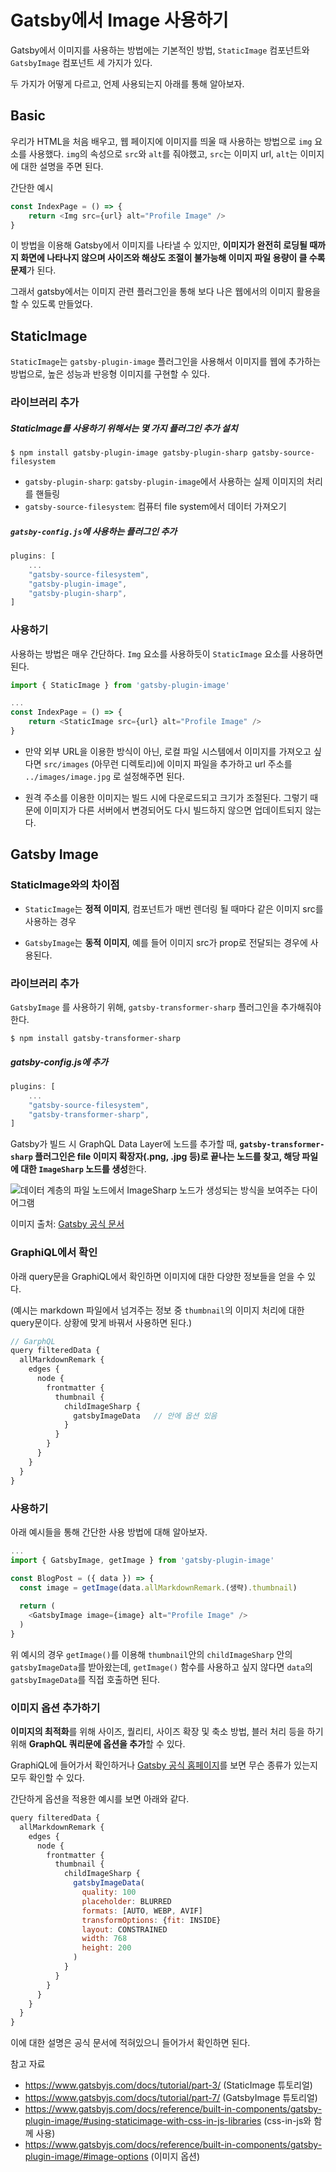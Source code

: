 # Gatsby에서 Image 사용하기

Gatsby에서 이미지를 사용하는 방법에는 기본적인 방법, `StaticImage` 컴포넌트와 `GatsbyImage`  컴포넌트 세 가지가 있다.

두 가지가 어떻게 다르고, 언제 사용되는지 아래를 통해 알아보자.



## Basic

우리가 HTML을 처음 배우고, 웹 페이지에 이미지를 띄울 때 사용하는 방법으로 `img` 요소를 사용했다. `img`의 속성으로 `src`와 `alt`를 줘야했고, `src`는 이미지 url, `alt`는 이미지에 대한 설명을 주면 된다. 

간단한 예시

```js
const IndexPage = () => {
	return <Img src={url} alt="Profile Image" />
}
```



이 방법을 이용해 Gatsby에서 이미지를 나타낼 수 있지만, **이미지가 완전히 로딩될 때까지 화면에 나타나지 않으며 사이즈와 해상도 조절이 불가능해 이미지 파일 용량이 클 수록 문제**가 된다.

그래서 gatsby에서는 이미지 관련 플러그인을 통해 보다 나은 웹에서의 이미지 활용을 할 수 있도록  만들었다.  



## StaticImage

`StaticImage`는 `gatsby-plugin-image`  플러그인을 사용해서 이미지를 웹에 추가하는 방법으로, 높은 성능과 반응형 이미지를 구현할 수 있다.



### 라이브러리 추가

##### StaticImage를 사용하기 위해서는 몇 가지 플러그인 추가 설치

```
$ npm install gatsby-plugin-image gatsby-plugin-sharp gatsby-source-filesystem
```

- `gatsby-plugin-sharp`: `gatsby-plugin-image`에서 사용하는 실제 이미지의 처리를 핸들링 
- `gatsby-source-filesystem`: 컴퓨터 file system에서 데이터 가져오기



##### `gatsby-config.js`에 사용하는 플러그인 추가

```js
plugins: [
    ...
    "gatsby-source-filesystem",
	"gatsby-plugin-image",
    "gatsby-plugin-sharp",
]
```



### 사용하기

사용하는 방법은 매우 간단하다. `Img` 요소를 사용하듯이 `StaticImage` 요소를 사용하면 된다.

```js
import { StaticImage } from 'gatsby-plugin-image'

...
const IndexPage = () => {
	return <StaticImage src={url} alt="Profile Image" />
}
```



- 만약 외부 URL을 이용한 방식이 아닌, 로컬 파일 시스템에서 이미지를 가져오고 싶다면 `src/images` (아무런 디렉토리)에 이미지 파일을 추가하고 url 주소를 `../images/image.jpg` 로 설정해주면 된다.

- 원격 주소를 이용한 이미지는 빌드 시에 다운로드되고 크기가 조절된다. 그렇기 때문에 이미지가 다른 서버에서 변경되어도 다시 빌드하지 않으면 업데이트되지 않는다. 



## Gatsby Image

### StaticImage와의 차이점

- `StaticImage`는 **정적 이미지**, 컴포넌트가 매번 렌더링 될 때마다 같은 이미지 src를 사용하는 경우 

- `GatsbyImage`는 **동적 이미지**, 예를 들어 이미지 src가 prop로 전달되는 경우에 사용된다.  



### 라이브러리 추가

`GatsbyImage` 를 사용하기 위해, `gatsby-transformer-sharp` 플러그인을 추가해줘야 한다.

```
$ npm install gatsby-transformer-sharp
```



##### gatsby-config.js에 추가

```js
plugins: [
    ...
    "gatsby-source-filesystem",
	"gatsby-transformer-sharp",
]
```



Gatsby가 빌드 시 GraphQL Data Layer에 노드를 추가할 때, **`gatsby-transformer-sharp` 플러그인은 file 이미지 확장자(.png, .jpg 등)로 끝나는 노드를 찾고, 해당 파일에 대한 `ImageSharp` 노드를 생성**한다. 

![데이터 계층의 파일 노드에서 ImageSharp 노드가 생성되는 방식을 보여주는 다이어그램](https://www.gatsbyjs.com/static/d710adc16d08d60f8919c62468ec0e8f/321ea/data-layer-with-imagesharp-nodes.png)

이미지 출처: [Gatsby 공식 문서](https://www.gatsbyjs.com/docs/tutorial/part-7/#render-hero-image-in-the-blog-post-page-template)



### GraphiQL에서 확인

아래 query문을 GraphiQL에서 확인하면 이미지에 대한 다양한 정보들을 얻을 수 있다.

(예시는 markdown 파일에서 넘겨주는 정보 중 `thumbnail`의 이미지 처리에 대한 query문이다. 상황에 맞게 바꿔서 사용하면 된다.)

```js
// GarphQL
query filteredData {
  allMarkdownRemark {
    edges {
      node {
        frontmatter {
          thumbnail {
            childImageSharp {
              gatsbyImageData	// 안에 옵션 있음
            }
          }
        }
      }
    }
  }
}
```





### 사용하기

아래 예시들을 통해 간단한 사용 방법에 대해 알아보자.

```js
...
import { GatsbyImage, getImage } from 'gatsby-plugin-image'

const BlogPost = ({ data }) => {
  const image = getImage(data.allMarkdownRemark.(생략).thumbnail) 
  
  return (
    <GatsbyImage image={image} alt="Profile Image" />
  )
}
```

위 예시의 경우 `getImage()`를 이용해 `thumbnail`안의 `childImageSharp` 안의 `gatsbyImageData`를 받아왔는데, `getImage()` 함수를 사용하고 싶지 않다면 `data`의 `gatsbyImageData`를 직접 호출하면 된다.



### 이미지 옵션 추가하기

**이미지의 최적화**를 위해 사이즈, 퀄리티, 사이즈 확장 및 축소 방법, 블러 처리 등을 하기 위해 **GraphQL 쿼리문에 옵션을 추가**할 수 있다.  

GraphiQL에 들어가서 확인하거나 [Gatsby 공식 홈페이지](https://www.gatsbyjs.com/docs/reference/built-in-components/gatsby-plugin-image/#image-options)를 보면 무슨 종류가 있는지 모두 확인할 수 있다.



간단하게 옵션을 적용한 예시를 보면 아래와 같다.

```js
query filteredData {
  allMarkdownRemark {
    edges {
      node {
        frontmatter {
          thumbnail {
            childImageSharp {
              gatsbyImageData(
                quality: 100
                placeholder: BLURRED
                formats: [AUTO, WEBP, AVIF]
                transformOptions: {fit: INSIDE}
                layout: CONSTRAINED
                width: 768
                height: 200
              )
            }
          }
        }
      }
    }
  }
}
```

이에 대한 설명은 공식 문서에 적혀있으니 들어가서 확인하면 된다.





참고 자료

- https://www.gatsbyjs.com/docs/tutorial/part-3/ (StaticImage 튜토리얼)
- https://www.gatsbyjs.com/docs/tutorial/part-7/ (GatsbyImage 튜토리얼)
- https://www.gatsbyjs.com/docs/reference/built-in-components/gatsby-plugin-image/#using-staticimage-with-css-in-js-libraries (css-in-js와 함께 사용)
- https://www.gatsbyjs.com/docs/reference/built-in-components/gatsby-plugin-image/#image-options (이미지 옵션)

